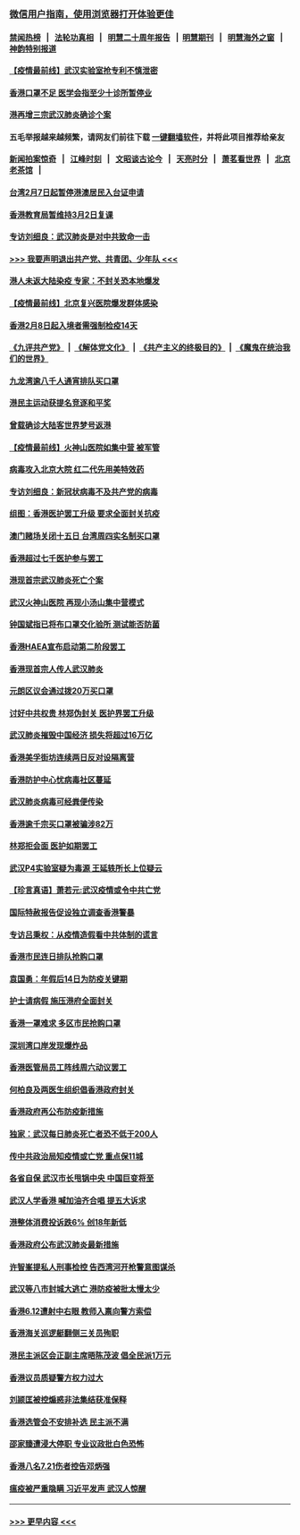 ### [微信用户指南，使用浏览器打开体验更佳](https://github.com/gfw-breaker/banned-news1/blob/master/indexes/wechat-guide.md?t=0)
#### [禁闻热榜](热点新闻.md?t=0)  &nbsp;&nbsp;|&nbsp;&nbsp; [法轮功真相](https://github.com/gfw-breaker/truth/blob/master/README.md?t=0) &nbsp;&nbsp;|&nbsp;&nbsp; [明慧二十周年报告](https://github.com/gfw-breaker/mh-reports/blob/master/README.md?t=0) &nbsp;&nbsp;|&nbsp;&nbsp;[明慧期刊](https://github.com/gfw-breaker/mh-qikan) &nbsp;&nbsp;|&nbsp;&nbsp; [明慧海外之窗](https://github.com/gfw-breaker/mh-news/blob/master/README.md?t=0) &nbsp;&nbsp;|&nbsp;&nbsp; [神韵特别报道](https://github.com/gfw-breaker/mh-news/blob/master/shenyun.md?t=0)
#### [【疫情最前线】武汉实验室抢专利不慎泄密](../pages/nsc415/n11850310.md?t=02080311) 
#### [香港口罩不足 医学会指至少十诊所暂停业](../pages/nsc415/n11850301.md?t=02080311) 
#### [港再增三宗武汉肺炎确诊个案](../pages/nsc415/n11850328.md?t=02080311) 
#### 五毛举报越来越频繁，请网友们前往下载 [一键翻墙软件](https://github.com/gfw-breaker/ssr-accounts)，并将此项目推荐给亲友
#### [新闻拍案惊奇](https://github.com/gfw-breaker/banned-news1/blob/master/pages/link4.md) &nbsp;&nbsp;|&nbsp;&nbsp; [江峰时刻](https://github.com/gfw-breaker/banned-news1/blob/master/pages/link4.md) &nbsp;&nbsp;|&nbsp;&nbsp; [文昭谈古论今](https://github.com/gfw-breaker/banned-news1/blob/master/pages/link4.md) &nbsp;&nbsp;|&nbsp;&nbsp; [天亮时分](https://github.com/gfw-breaker/banned-news1/blob/master/pages/link4.md) &nbsp;&nbsp;|&nbsp;&nbsp; [萧茗看世界](https://github.com/gfw-breaker/banned-news1/blob/master/pages/link4.md) &nbsp;&nbsp;|&nbsp;&nbsp; [北京老茶馆](https://github.com/gfw-breaker/banned-news1/blob/master/pages/link4.md) &nbsp;&nbsp;|&nbsp;&nbsp; 
#### [台湾2月7日起暂停港澳居民入台证申请](../pages/nsc415/n11850304.md?t=02080311) 
#### [香港教育局暂维持3月2日复课](../pages/nsc415/n11850260.md?t=02080311) 
#### [专访刘细良：武汉肺炎是对中共致命一击](../pages/nsc415/n11849934.md?t=02080311) 
#### [>>> 我要声明退出共产党、共青团、少年队 <<<](https://github.com/begood0513/goodnews/blob/master/quit/letter.md) 
#### [港人未返大陆染疫 专家：不封关恐本地爆发](../pages/nsc415/n11848021.md?t=02080311) 
#### [【疫情最前线】北京复兴医院爆发群体感染](../pages/nsc415/n11847626.md?t=02080311) 
#### [香港2月8日起入境者需强制检疫14天](../pages/nsc415/n11847658.md?t=02080311) 
#### [《九评共产党》](https://github.com/begood0513/9ping.md/blob/master/README.md) &nbsp;|&nbsp; [《解体党文化》](../../../../jtdwh.md/blob/master/README.md)  &nbsp;|&nbsp; [《共产主义的终极目的》](../../../../gczydzjmd.md/blob/master/README.md) &nbsp;|&nbsp; [《魔鬼在统治我们的世界》](../../../../mgztzwmdsj.md/blob/master/README.md) 
#### [九龙湾逾八千人通宵排队买口罩](../pages/nsc415/n11847647.md?t=02080311) 
#### [港民主运动获提名竞逐和平奖](../pages/nsc415/n11847633.md?t=02080311) 
#### [曾载确诊大陆客世界梦号返港](../pages/nsc415/n11847608.md?t=02080311) 
#### [【疫情最前线】火神山医院如集中营 被军管](../pages/nsc415/n11847524.md?t=02080311) 
#### [病毒攻入北京大院 红二代先用美特效药](../pages/nsc415/n11847427.md?t=02080311) 
#### [专访刘细良：新冠状病毒不及共产党的病毒](../pages/nsc415/n11847164.md?t=02080311) 
#### [组图：香港医护罢工升级 要求全面封关抗疫](../pages/nsc415/n11844107.md?t=02080311) 
#### [澳门赌场关闭十五日 台湾周四实名制买口罩](../pages/nsc415/n11845083.md?t=02080311) 
#### [香港超过七千医护参与罢工](../pages/nsc415/n11845051.md?t=02080311) 
#### [港现首宗武汉肺炎死亡个案](../pages/nsc415/n11844998.md?t=02080311) 
#### [武汉火神山医院 再现小汤山集中营模式](../pages/nsc415/n11844763.md?t=02080311) 
#### [钟国斌指已将布口罩交化验所 测试能否防菌](../pages/nsc415/n11842783.md?t=02080311) 
#### [香港HAEA宣布启动第二阶段罢工](../pages/nsc415/n11842723.md?t=02080311) 
#### [香港现首宗人传人武汉肺炎](../pages/nsc415/n11842766.md?t=02080311) 
#### [元朗区议会通过拨20万买口罩](../pages/nsc415/n11842754.md?t=02080311) 
#### [讨好中共权贵 林郑伪封关 医护界罢工升级](../pages/nsc415/n11842359.md?t=02080311) 
#### [武汉肺炎摧毁中国经济 损失将超过16万亿](../pages/nsc415/n11839723.md?t=02080311) 
#### [香港美孚街坊连续两日反对设隔离营](../pages/nsc415/n11839962.md?t=02080311) 
#### [香港防护中心忧病毒社区蔓延](../pages/nsc415/n11839933.md?t=02080311) 
#### [武汉肺炎病毒可经粪便传染](../pages/nsc415/n11839939.md?t=02080311) 
#### [香港逾千宗买口罩被骗涉82万](../pages/nsc415/n11839914.md?t=02080311) 
#### [林郑拒会面 医护如期罢工](../pages/nsc415/n11839892.md?t=02080311) 
#### [武汉P4实验室疑为毒源 王延轶所长上位疑云](../pages/nsc415/n11835543.md?t=02080311) 
#### [【珍言真语】萧若元:武汉疫情或令中共亡党](../pages/nsc415/n11829394.md?t=02080311) 
#### [国际特赦报告促设独立调查香港警暴](../pages/nsc415/n11833845.md?t=02080311) 
#### [专访吕秉权：从疫情造假看中共体制的谎言](../pages/nsc415/n11833813.md?t=02080311) 
#### [香港市民连日排队抢购口罩](../pages/nsc415/n11833794.md?t=02080311) 
#### [袁国勇：年假后14日为防疫关键期](../pages/nsc415/n11831088.md?t=02080311) 
#### [护士请病假 施压港府全面封关](../pages/nsc415/n11831030.md?t=02080311) 
#### [香港一罩难求 多区市民抢购口罩](../pages/nsc415/n11831002.md?t=02080311) 
#### [深圳湾口岸发现爆炸品](../pages/nsc415/n11828802.md?t=02080311) 
#### [香港医管局员工阵线周六动议罢工](../pages/nsc415/n11828762.md?t=02080311) 
#### [何柏良及两医生组织倡香港政府封关](../pages/nsc415/n11828749.md?t=02080311) 
#### [香港政府再公布防疫新措施](../pages/nsc415/n11828716.md?t=02080311) 
#### [独家：武汉每日肺炎死亡者恐不低于200人](../pages/nsc415/n11828240.md?t=02080311) 
#### [传中共政治局知疫情或亡党 重点保11城](../pages/nsc415/n11828145.md?t=02080311) 
#### [各省自保 武汉市长甩锅中央 中国巨变将至](../pages/nsc415/n11828021.md?t=02080311) 
#### [武汉人学香港 喊加油齐合唱 提五大诉求](../pages/nsc415/n11827046.md?t=02080311) 
#### [港整体消费投诉跌6% 创18年新低](../pages/nsc415/n11817280.md?t=02080311) 
#### [香港政府公布武汉肺炎最新措施](../pages/nsc415/n11817152.md?t=02080311) 
#### [许智峯提私人刑事检控 告西湾河开枪警意图谋杀](../pages/nsc415/n11817132.md?t=02080311) 
#### [武汉等八市封城大逃亡 港防疫被批太慢太少](../pages/nsc415/n11817058.md?t=02080311) 
#### [香港6.12遭射中右眼 教师入禀向警方索偿](../pages/nsc415/n11814678.md?t=02080311) 
#### [香港海关巡逻艇翻侧三关员殉职](../pages/nsc415/n11814604.md?t=02080311) 
#### [港民主派区会正副主席晤陈茂波 倡全民派1万元](../pages/nsc415/n11814582.md?t=02080311) 
#### [香港议员质疑警方权力过大](../pages/nsc415/n11814560.md?t=02080311) 
#### [刘颕匡被控煽惑非法集结获准保释](../pages/nsc415/n11811727.md?t=02080311) 
#### [香港选管会不安排补选 民主派不满](../pages/nsc415/n11811691.md?t=02080311) 
#### [邵家臻遭浸大停职 专业议政批白色恐怖](../pages/nsc415/n11811670.md?t=02080311) 
#### [香港八名7.21伤者控告邓炳强](../pages/nsc415/n11811623.md?t=02080311) 
#### [瘟疫被严重隐瞒 习近平发声 武汉人惊醒](../pages/nsc415/n11811186.md?t=02080311) 

----
#### [ >>> 更早内容 <<< ](../indexes/nsc415-earlier.md)

